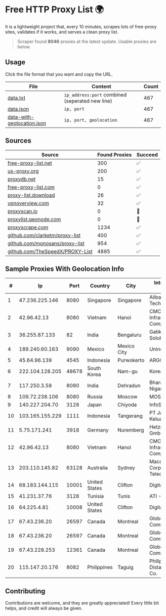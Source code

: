 
# Free HTTP Proxy List 🌍

It is a lightweight project that, every 10 minutes, scrapes lots of free-proxy sites, validates if it works, and serves a clean proxy list.


> Scraper found **8046** proxies at the latest update. Usable proxies are below.

## Usage

Click the file format that you want and copy the URL.


|File|Content|Count|
|----|-------|-----|
|[data.txt](https://raw.githubusercontent.com/themiralay/Proxy-List-World/master/data.txt)|`ip_address:port` combined (seperated new line)|467|
|[data.json](https://raw.githubusercontent.com/themiralay/Proxy-List-World/master/data.json)|`ip, port`|467|
|[data-with-geolocation.json](https://raw.githubusercontent.com/themiralay/Proxy-List-World/master/data-with-geolocation.json)|`ip, port, geolocation`|467|

## Sources

|Source|Found Proxies|Succeed|
|------|-------------|-------|
|[free-proxy-list.net](https://free-proxy-list.net)|300|✅|
|[us-proxy.org](https://www.us-proxy.org)|200|✅|
|[proxydb.net](http://proxydb.net)|15|✅|
|[free-proxy-list.com](https://free-proxy-list.com/?page=&port=&type%5B%5D=http&type%5B%5D=https&up_time=0&search=Search)|0|✅|
|[proxy-list.download](https://www.proxy-list.download/HTTP)|26|✅|
|[vpnoverview.com](https://vpnoverview.com/privacy/anonymous-browsing/free-proxy-servers)|32|✅|
|[proxyscan.io](https://www.proxyscan.io)|0|🚫|
|[proxylist.geonode.com](https://proxylist.geonode.com/api/proxy-list?limit=300&page=1&sort_by=lastChecked&sort_type=desc&protocols=http,https)|0|🚫|
|[proxyscrape.com](https://api.proxyscrape.com/v2/?request=displayproxies&protocol=http&timeout=10000&country=all&ssl=all&anonymity=all)|1234|✅|
|[github.com/clarketm/proxy-list](https://raw.githubusercontent.com/clarketm/proxy-list/master/proxy-list-raw.txt)|400|✅|
|[github.com/monosans/proxy-list](https://raw.githubusercontent.com/monosans/proxy-list/main/proxies/http.txt)|954|✅|
|[github.com/TheSpeedX/PROXY-List](https://raw.githubusercontent.com/TheSpeedX/PROXY-List/master/http.txt)|4885|✅|


## Sample Proxies With Geolocation Info

|#|Ip|Port|Country|City|Internet Service Provider|
|-|--|----|-------|----|-------------------------|
|1|47.236.225.146|8080|Singapore|Singapore|Alibaba (US) Technology Co., Ltd.|
|2|42.96.42.13|8080|Vietnam|Hanoi|CMC Telecom Infrastructure Company|
|3|36.255.87.133|82|India|Bengaluru|Gatik Business Solutions|
|4|189.240.60.163|9090|Mexico|Mexico City|Uninet S.A. de C.V.|
|5|45.64.96.139|4545|Indonesia|Purwokerto|ARGON|
|6|222.104.128.205|48678|South Korea|Nam-gu|Korea Telecom|
|7|117.250.3.58|8080|India|Dehradun|Bharat Sanchar Nigam Ltd|
|8|109.72.238.106|8080|Russia|Moscow|MOSLINE|
|9|140.227.204.70|3128|Japan|Chiyoda|InfoSphere|
|10|103.165.155.229|1111|Indonesia|Tangerang|PT Jaringan Keluarga Bersama|
|11|5.75.171.241|3918|Germany|Nuremberg|Hetzner Online GmbH|
|12|42.96.42.13|8080|Vietnam|Hanoi|CMC Telecom Infrastructure Company|
|13|203.110.145.82|63128|Australia|Sydney|Macquarie Corporate Telecommunications|
|14|68.183.144.115|10001|United States|Clifton|DigitalOcean, LLC|
|15|41.231.37.76|3128|Tunisia|Tunis|ATI - ISP|
|16|64.225.4.81|10008|United States|Clifton|DigitalOcean, LLC|
|17|67.43.236.20|26597|Canada|Montreal|GloboTech Communications|
|18|67.43.236.20|26597|Canada|Montreal|GloboTech Communications|
|19|67.43.228.253|12361|Canada|Montreal|GloboTech Communications|
|20|115.147.20.176|8082|Philippines|Taguig|Philippine Long Distance Telephone Co.|



## Contributing

Contributions are welcome, and they are greatly appreciated! Every
little bit helps, and credit will always be given.

